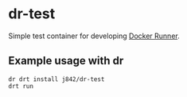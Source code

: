# dr-test
Simple test container for developing [Docker Runner](https://github.com/j842/dr).

## Example usage with dr

```
dr drt install j842/dr-test 
drt run
```
